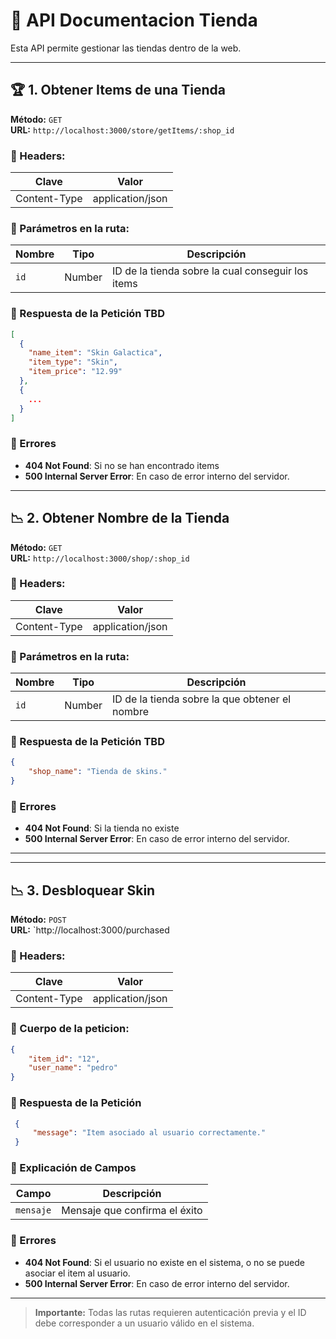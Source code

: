# 📌 API Documentacion Tienda

Esta API permite gestionar las tiendas dentro de la web.

---
## 🏆 1. Obtener Items de una Tienda
**Método:** `GET`  
**URL:** `http://localhost:3000/store/getItems/:shop_id`  

### 📌 Headers:
| Clave        | Valor               |
|-------------|--------------------|
| Content-Type | application/json  |

### 📌 Parámetros en la ruta:
| Nombre  | Tipo  | Descripción                                |
|---------|-------|--------------------------------------------|
| `id`    | Number | ID de la tienda sobre la cual conseguir los items |

### 📌 Respuesta de la Petición TBD
~~~json
[
  {
    "name_item": "Skin Galactica",
    "item_type": "Skin",
    "item_price": "12.99"
  },
  {
    ...
  }
]
~~~

### 📌 Errores
- **404 Not Found**: Si no se han encontrado items
- **500 Internal Server Error**: En caso de error interno del servidor.

---

## 📉 2. Obtener Nombre de la Tienda
**Método:** `GET`  
**URL:** `http://localhost:3000/shop/:shop_id`

### 📌 Headers:
| Clave        | Valor               |
|-------------|--------------------|
| Content-Type | application/json  |

### 📌 Parámetros en la ruta:
| Nombre  | Tipo  | Descripción                                |
|---------|-------|--------------------------------------------|
| `id`    | Number | ID de la tienda sobre la que obtener el nombre |

### 📌 Respuesta de la Petición TBD
~~~json
{
    "shop_name": "Tienda de skins."
}
~~~

### 📌 Errores
- **404 Not Found**: Si la tienda no existe
- **500 Internal Server Error**: En caso de error interno del servidor.

---

---
## 📉 3. Desbloquear Skin
**Método:** `POST`  
**URL:** `http://localhost:3000/purchased

### 📌 Headers:
| Clave        | Valor               |
|-------------|--------------------|
| Content-Type | application/json  |

### 📌 Cuerpo de la peticion:
~~~json
{
    "item_id": "12",
    "user_name": "pedro"
}
~~~

### 📌 Respuesta de la Petición
~~~json
 {
     "message": "Item asociado al usuario correctamente."
 }
~~~

### 📌 Explicación de Campos
| Campo        | Descripción                               |
|-------------|------------------------------------------|
| `mensaje`| Mensaje que confirma el éxito         |

### 📌 Errores
- **404 Not Found**: Si el usuario no existe en el sistema, o no se puede asociar el item al usuario.
- **500 Internal Server Error**: En caso de error interno del servidor.

---

> **Importante:** Todas las rutas requieren autenticación previa y el ID debe corresponder a un usuario válido en el sistema.


